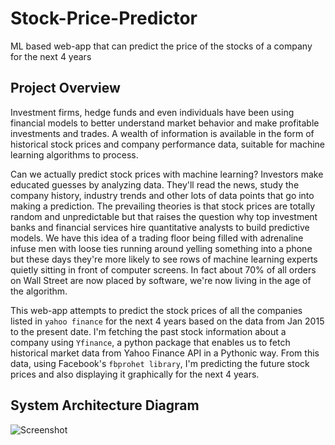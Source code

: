 # Stock-Price-Predictor
ML based web-app that can predict the price of the stocks of a company for the next 4 years

## Project Overview
Investment firms, hedge funds and even individuals have been using financial models to better understand market behavior and make profitable investments and trades. A wealth of information is available in the form of historical stock prices and company performance data, suitable for machine learning algorithms to process.

Can we actually predict stock prices with machine learning? Investors make educated guesses by analyzing data. They'll read the news, study the company history, industry trends and other lots of data points that go into making a prediction. The prevailing theories is that stock prices are totally random and unpredictable but that raises the question why top investment banks and financial services hire quantitative analysts to build predictive models. We have this idea of a trading floor being filled with adrenaline infuse men with loose ties running around yelling something into a phone but these days they're more likely to see rows of machine learning experts quietly sitting in front of computer screens. In fact about 70% of all orders on Wall Street are now placed by software, we're now living in the age of the algorithm.

This web-app attempts to predict the stock prices of all the companies listed in `yahoo finance` for the next 4 years based on the data from Jan 2015 to the present date. I'm fetching the past stock information about a company using `Yfinance`, a python package that enables us to fetch historical market data from Yahoo Finance API in a Pythonic way. From this data, using Facebook's `fbprohet library`, I'm predicting the future stock prices and also displaying it graphically for the next 4 years.

## System Architecture Diagram
![Screenshot](https://github.com/skrishnan2001/Stock-Price-Predictor/blob/master/Workflow/SystemArchitecture.JPG)
